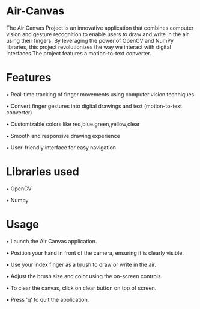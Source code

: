 # Air-Canvas
The Air Canvas Project is an innovative application that combines computer vision and gesture recognition to enable users to draw and write in the air using their fingers. By leveraging the power of OpenCV and NumPy libraries, this project revolutionizes the way we interact with digital interfaces.The project features a motion-to-text converter.

# Features
•	Real-time tracking of finger movements using computer vision techniques

•	Convert finger gestures into digital drawings and text (motion-to-text converter)

•	Customizable colors like red,blue.green,yellow,clear

•	Smooth and responsive drawing experience

•	User-friendly interface for easy navigation

# Libraries used
•	OpenCV

•	Numpy

# Usage
•	Launch the Air Canvas application.

•	Position your hand in front of the camera, ensuring it is clearly visible.

•	Use your index finger as a brush to draw or write in the air.

•	Adjust the brush size and color using the on-screen controls.

•	To clear the canvas, click on clear button on top of screen.

•	Press 'q' to quit the application.


